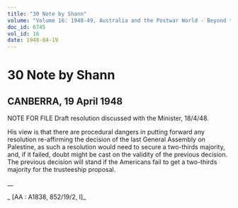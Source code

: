 ```yaml
---
title: "30 Note by Shann"
volume: "Volume 16: 1948-49, Australia and the Postwar World - Beyond the Region"
doc_id: 6745
vol_id: 16
date: 1948-04-19
---
```


# 30 Note by Shann

## CANBERRA, 19 April 1948

NOTE FOR FILE Draft resolution discussed with the Minister, 18/4/48.

His view is that there are procedural dangers in putting forward any resolution re-affirming the decision of the last General Assembly on Palestine, as such a resolution would need to secure a two-thirds majority, and, if it failed, doubt might be cast on the validity of the previous decision. The previous decision will stand if the Americans fail to get a two-thirds majority for the trusteeship proposal.

__

_ [AA : A1838, 852/19/2, I]_
